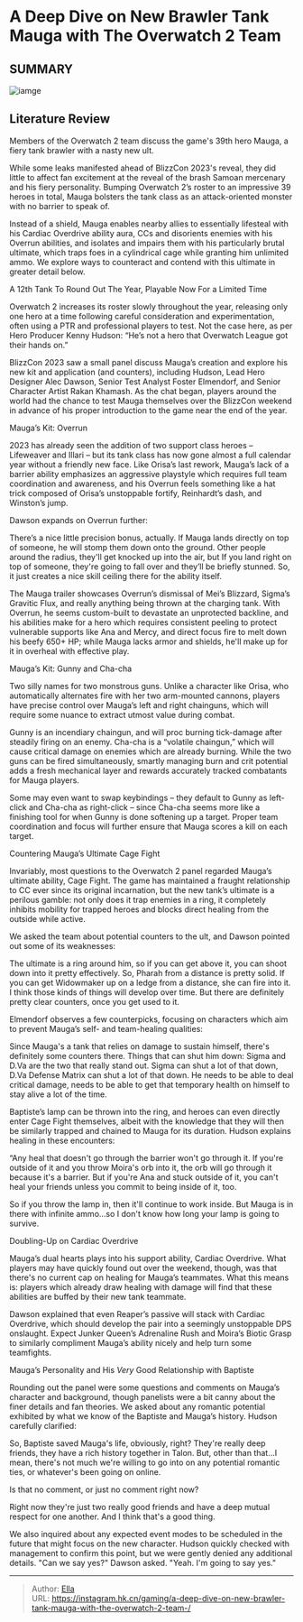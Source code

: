 # A Deep Dive on New Brawler Tank Mauga with The Overwatch 2 Team 


## SUMMARY 

![iamge](https://static1.srcdn.com/wordpress/wp-content/uploads/2023/11/overwatch-2-mauga-main.jpg)

## Literature Review

Members of the Overwatch 2 team discuss the game&#39;s 39th hero Mauga, a fiery tank brawler with a nasty new ult.





While some leaks manifested ahead of BlizzCon 2023&#39;s reveal, they did little to affect fan excitement at the reveal of the brash Samoan mercenary and his fiery personality. Bumping Overwatch 2’s roster to an impressive 39 heroes in total, Mauga bolsters the tank class as an attack-oriented monster with no barrier to speak of.




Instead of a shield, Mauga enables nearby allies to essentially lifesteal with his Cardiac Overdrive ability aura, CCs and disorients enemies with his Overrun abilities, and isolates and impairs them with his particularly brutal ultimate, which traps foes in a cylindrical cage while granting him unlimited ammo. We explore ways to counteract and contend with this ultimate in greater detail below.


 A 12th Tank To Round Out The Year, Playable Now For a Limited Time 
          

Overwatch 2 increases its roster slowly throughout the year, releasing only one hero at a time following careful consideration and experimentation, often using a PTR and professional players to test. Not the case here, as per Hero Producer Kenny Hudson: “He’s not a hero that Overwatch League got their hands on.”

BlizzCon 2023 saw a small panel discuss Mauga’s creation and explore his new kit and application (and counters), including Hudson, Lead Hero Designer Alec Dawson, Senior Test Analyst Foster Elmendorf, and Senior Character Artist Rakan Khamash. As the chat began, players around the world had the chance to test Mauga themselves over the BlizzCon weekend in advance of his proper introduction to the game near the end of the year.






 Mauga’s Kit: Overrun 
          

2023 has already seen the addition of two support class heroes – Lifeweaver and Illari – but its tank class has now gone almost a full calendar year without a friendly new face. Like Orisa’s last rework, Mauga’s lack of a barrier ability emphasizes an aggressive playstyle which requires full team coordination and awareness, and his Overrun feels something like a hat trick composed of Orisa’s unstoppable fortify, Reinhardt’s dash, and Winston’s jump.

Dawson expands on Overrun further:


There’s a nice little precision bonus, actually. If Mauga lands directly on top of someone, he will stomp them down onto the ground. Other people around the radius, they&#39;ll get knocked up into the air, but If you land right on top of someone, they&#39;re going to fall over and they’ll be briefly stunned. So, it just creates a nice skill ceiling there for the ability itself.





The Mauga trailer showcases Overrun’s dismissal of Mei’s Blizzard, Sigma’s Gravitic Flux, and really anything being thrown at the charging tank. With Overrun, he seems custom-built to devastate an unprotected backline, and his abilities make for a hero which requires consistent peeling to protect vulnerable supports like Ana and Mercy, and direct focus fire to melt down his beefy 650&#43; HP; while Mauga lacks armor and shields, he&#39;ll make up for it in overheal with effective play.



 Mauga’s Kit: Gunny and Cha-cha 
          

Two silly names for two monstrous guns. Unlike a character like Orisa, who automatically alternates fire with her two arm-mounted cannons, players have precise control over Mauga’s left and right chainguns, which will require some nuance to extract utmost value during combat.




Gunny is an incendiary chaingun, and will proc burning tick-damage after steadily firing on an enemy. Cha-cha is a “volatile chaingun,” which will cause critical damage on enemies which are already burning. While the two guns can be fired simultaneously, smartly managing burn and crit potential adds a fresh mechanical layer and rewards accurately tracked combatants for Mauga players.


 

Some may even want to swap keybindings – they default to Gunny as left-click and Cha-cha as right-click – since Cha-cha seems more like a finishing tool for when Gunny is done softening up a target. Proper team coordination and focus will further ensure that Mauga scores a kill on each target.



 Countering Mauga’s Ultimate Cage Fight 
          




Invariably, most questions to the Overwatch 2 panel regarded Mauga’s ultimate ability, Cage Fight. The game has maintained a fraught relationship to CC ever since its original incarnation, but the new tank’s ultimate is a perilous gamble: not only does it trap enemies in a ring, it completely inhibits mobility for trapped heroes and blocks direct healing from the outside while active.

We asked the team about potential counters to the ult, and Dawson pointed out some of its weaknesses:


The ultimate is a ring around him, so if you can get above it, you can shoot down into it pretty effectively. So, Pharah from a distance is pretty solid. If you can get Widowmaker up on a ledge from a distance, she can fire into it. I think those kinds of things will develop over time. But there are definitely pretty clear counters, once you get used to it.


Elmendorf observes a few counterpicks, focusing on characters which aim to prevent Mauga’s self- and team-healing qualities:


Since Mauga&#39;s a tank that relies on damage to sustain himself, there&#39;s definitely some counters there. Things that can shut him down: Sigma and D.Va are the two that really stand out. Sigma can shut a lot of that down, D.Va Defense Matrix can shut a lot of that down. He needs to be able to deal critical damage, needs to be able to get that temporary health on himself to stay alive a lot of the time.





Baptiste’s lamp can be thrown into the ring, and heroes can even directly enter Cage Fight themselves, albeit with the knowledge that they will then be similarly trapped and chained to Mauga for its duration. Hudson explains healing in these encounters:


“Any heal that doesn&#39;t go through the barrier won&#39;t go through it. If you&#39;re outside of it and you throw Moira&#39;s orb into it, the orb will go through it because it&#39;s a barrier. But if you&#39;re Ana and stuck outside of it, you can&#39;t heal your friends unless you commit to being inside of it, too.



So if you throw the lamp in, then it&#39;ll continue to work inside. But Mauga is in there with infinite ammo…so I don&#39;t know how long your lamp is going to survive.




 Doubling-Up on Cardiac Overdrive 
          




Mauga’s dual hearts plays into his support ability, Cardiac Overdrive. What players may have quickly found out over the weekend, though, was that there&#39;s no current cap on healing for Mauga’s teammates. What this means is: players which already draw healing with damage will find that these abilities are buffed by their new tank teammate.

Dawson explained that even Reaper’s passive will stack with Cardiac Overdrive, which should develop the pair into a seemingly unstoppable DPS onslaught. Expect Junker Queen’s Adrenaline Rush and Moira’s Biotic Grasp to similarly compliment Mauga’s ability nicely and help turn some teamfights.



 Mauga’s Personality and His *Very* Good Relationship with Baptiste 
          

Rounding out the panel were some questions and comments on Mauga’s character and background, though panelists were a bit canny about the finer details and fan theories. We asked about any romantic potential exhibited by what we know of the Baptiste and Mauga’s history. Hudson carefully clarified:





So, Baptiste saved Mauga&#39;s life, obviously, right? They&#39;re really deep friends, they have a rich history together in Talon. But, other than that…I mean, there&#39;s not much we&#39;re willing to go into on any potential romantic ties, or whatever&#39;s been going on online.


Is that no comment, or just no comment right now?


Right now they&#39;re just two really good friends and have a deep mutual respect for one another. And I think that&#39;s a good thing.


We also inquired about any expected event modes to be scheduled in the future that might focus on the new character. Hudson quickly checked with management to confirm this point, but we were gently denied any additional details. &#34;Can we say yes?&#34; Dawson asked. &#34;Yeah. I&#39;m going to say yes.&#34;



---

> Author: [Ella](https://instagram.hk.cn/)  
> URL: https://instagram.hk.cn/gaming/a-deep-dive-on-new-brawler-tank-mauga-with-the-overwatch-2-team-/  

